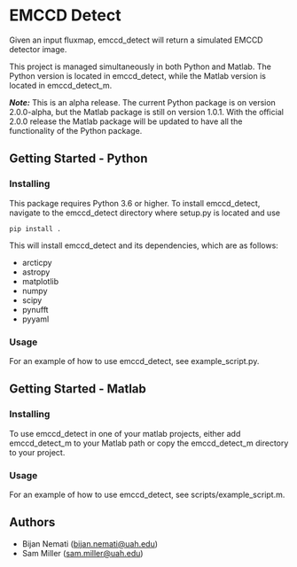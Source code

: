 # EMCCD Detect

Given an input fluxmap, emccd_detect will return a simulated EMCCD detector image. 

This project is managed simultaneously in both Python and Matlab. The Python version is located in emccd\_detect, while the Matlab version is located in emccd\_detect\_m.

***Note:*** This is an alpha release. The current Python package is on version 2.0.0-alpha, but the Matlab package is still on version 1.0.1. With the official 2.0.0 release the Matlab package will be updated to have all the functionality of the Python package.

## Getting Started - Python
### Installing

This package requires Python 3.6 or higher. To install emccd\_detect, navigate to the emccd\_detect directory where setup.py is located and use

	pip install .

This will install emccd_detect and its dependencies, which are as follows:

* arcticpy
* astropy
* matplotlib
* numpy
* scipy
* pynufft
* pyyaml


### Usage

For an example of how to use emccd\_detect, see example_script.py.

## Getting Started - Matlab
### Installing

To use emccd\_detect in one of your matlab projects, either add emccd\_detect\_m to your Matlab path or copy the emccd\_detect\_m directory to your project.

### Usage

For an example of how to use emccd\_detect, see scripts/example_script.m.

## Authors

* Bijan Nemati (<bijan.nemati@uah.edu>)
* Sam Miller (<sam.miller@uah.edu>)

